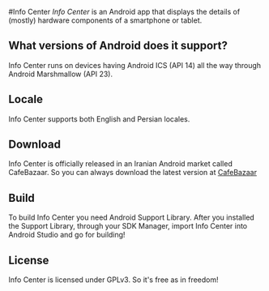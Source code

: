 #Info Center
*Info Center* is an Android app that displays the details of (mostly) hardware components of a smartphone or tablet.

## What versions of Android does it support?
Info Center runs on devices having Android ICS (API 14) all the way through Android Marshmallow (API 23).

## Locale
Info Center supports both English and Persian locales.

## Download
Info Center is officially released in an Iranian Android market called CafeBazaar. So you can always download the latest
version at [CafeBazaar](http://cafebazaar.ir/app/com.fallahpoor.infocenter)

## Build
To build Info Center you need Android Support Library. After you installed the Support Library, through your SDK Manager,
import Info Center into Android Studio and go for building!

## License
Info Center is licensed under GPLv3. So it's free as in freedom!